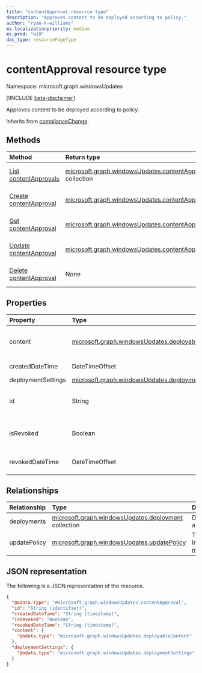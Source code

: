 ```yaml
---
title: "contentApproval resource type"
description: "Approves content to be deployed according to policy."
author: "ryan-k-williams"
ms.localizationpriority: medium
ms.prod: "w10"
doc_type: resourcePageType
---
```


# contentApproval resource type

Namespace: microsoft.graph.windowsUpdates

[!INCLUDE [beta-disclaimer](../../includes/beta-disclaimer.md)]

Approves content to be deployed according to policy.


Inherits from [complianceChange](../resources/windowsupdates-compliancechange.md).

## Methods
|Method|Return type|Description|
|:---|:---|:---|
|[List contentApprovals](../api/windowsupdates-updatepolicy-list-compliancechanges-contentapproval.md)|[microsoft.graph.windowsUpdates.contentApproval](../resources/windowsupdates-contentapproval.md) collection|Get a list of the [microsoft.graph.windowsUpdates.contentApproval](../resources/windowsupdates-contentapproval.md) objects and their properties.|
|[Create contentApproval](../api/windowsupdates-updatepolicy-post-compliancechanges-contentapproval.md)|[microsoft.graph.windowsUpdates.contentApproval](../resources/windowsupdates-contentapproval.md)|Create a new [microsoft.graph.windowsUpdates.contentApproval](../resources/windowsupdates-contentapproval.md) object.|
|[Get contentApproval](../api/windowsupdates-contentapproval-get.md)|[microsoft.graph.windowsUpdates.contentApproval](../resources/windowsupdates-contentapproval.md)|Read the properties and relationships of a [microsoft.graph.windowsUpdates.contentApproval](../resources/windowsupdates-contentapproval.md) object.|
|[Update contentApproval](../api/windowsupdates-contentapproval-update.md)|[microsoft.graph.windowsUpdates.contentApproval](../resources/windowsupdates-contentapproval.md)|Update the properties of a [microsoft.graph.windowsUpdates.contentApproval](../resources/windowsupdates-contentapproval.md) object.|
|[Delete contentApproval](../api/windowsupdates-contentapproval-delete.md)|None|Delete a [microsoft.graph.windowsUpdates.contentApproval](../resources/windowsupdates-contentapproval.md) object.|

## Properties
|Property|Type|Description|
|:---|:---|:---|
|content|[microsoft.graph.windowsUpdates.deployableContent](../resources/windowsupdates-deployablecontent.md)|Specifies what content to deploy. Deployable content should be provided as one of the following derived types: [microsoft.graph.windowsUpdates.catalogContent](../resources/windowsupdates-catalogcontent.md)|
|createdDateTime|DateTimeOffset|The date and time when created. Inherited from [microsoft.graph.windowsUpdates.complianceChange](../resources/windowsupdates-compliancechange.md).|
|deploymentSettings|[microsoft.graph.windowsUpdates.deploymentSettings](../resources/windowsupdates-deploymentsettings.md)|Settings governing how to deploy **content**.|
|id|String|The unique identifier for the compliance change. Returned by default. Key. Not nullable. Read-only. Inherited from [microsoft.graph.windowsUpdates.complianceChange](../resources/windowsupdates-compliancechange.md).|
|isRevoked|Boolean|Set to **true** to revoke the change and prevent further application. Revoking a compliance change is a final action. Inherited from [microsoft.graph.windowsUpdates.complianceChange](../resources/windowsupdates-compliancechange.md).|
|revokedDateTime|DateTimeOffset|Date and time the compliance change was revoked. Inherited from [microsoft.graph.windowsUpdates.complianceChange](../resources/windowsupdates-compliancechange.md).|

## Relationships
|Relationship|Type|Description|
|:---|:---|:---|
|deployments|[microsoft.graph.windowsUpdates.deployment](../resources/windowsupdates-deployment.md) collection|Deployments created as a result of applying the approval.|
|updatePolicy|[microsoft.graph.windowsUpdates.updatePolicy](../resources/windowsupdates-updatepolicy.md)|The policy this compliance change is a member of. Inherited from [microsoft.graph.windowsUpdates.complianceChange](../resources/windowsupdates-compliancechange.md)|

## JSON representation
The following is a JSON representation of the resource.
<!-- {
  "blockType": "resource",
  "keyProperty": "id",
  "@odata.type": "microsoft.graph.windowsUpdates.contentApproval",
  "baseType": "microsoft.graph.windowsUpdates.complianceChange",
  "openType": false
}
-->
``` json
{
  "@odata.type": "#microsoft.graph.windowsUpdates.contentApproval",
  "id": "String (identifier)",
  "createdDateTime": "String (timestamp)",
  "isRevoked": "Boolean",
  "revokedDateTime": "String (timestamp)",
  "content": {
    "@odata.type": "microsoft.graph.windowsUpdates.deployableContent"
  },
  "deploymentSettings": {
    "@odata.type": "microsoft.graph.windowsUpdates.deploymentSettings"
  }
}
```


